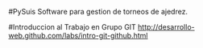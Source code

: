 #PySuis
Software para gestion de torneos de ajedrez.


#Introduccion al Trabajo en Grupo GIT
http://desarrollo-web.github.com/labs/intro-git-github.html